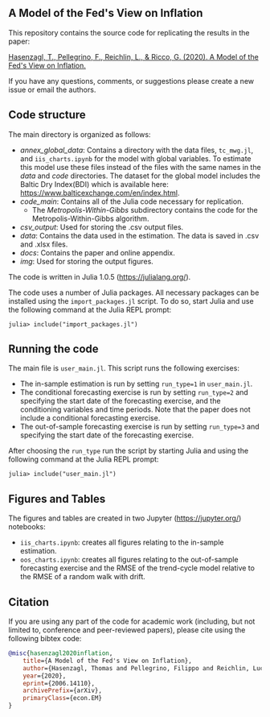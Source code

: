 ## A Model of the Fed's View on Inflation

This repository contains the source code for replicating the results in the paper:

[Hasenzagl, T., Pellegrino, F., Reichlin, L., & Ricco, G. (2020). A Model of the Fed's View on Inflation.](https://arxiv.org/abs/2006.14110)

If you have any questions, comments, or suggestions please create a new issue or email the authors.

## Code structure
The main directory is organized as follows:

* *annex_global_data*: Contains a directory with the data files, `tc_mwg.jl`, and `iis_charts.ipynb` for the model with global variables. To estimate this model use these files instead of the files with the same names in the *data* and *code* directories. The dataset for the global model includes the Baltic Dry Index(BDI) which is available here: https://www.balticexchange.com/en/index.html. 
* *code_main*: Contains all of the Julia code necessary for replication.
    + The *Metropolis-Within-Gibbs* subdirectory contains the code for the Metropolis-Within-Gibbs algorithm.
* *csv_output*: Used for storing the .csv output files.   
* *data*: Contains the data used in the estimation. The data is saved in .csv and .xlsx files.
* *docs*: Contains the paper and online appendix.
* *img*: Used for storing the output figures.

The code is written in Julia 1.0.5 (https://julialang.org/).

The code uses a number of Julia packages. All necessary packages can be installed using the `import_packages.jl` script. To do so, start Julia and use the following command at the Julia REPL prompt:

`julia> include("import_packages.jl")`

## Running the code

The main file is `user_main.jl`. This script runs the following exercises:

* The in-sample estimation is run by setting `run_type=1` in `user_main.jl`.
* The conditional forecasting exercise is run by setting `run_type=2` and specifying the start date of the forecasting exercise, and the conditioning variables and time periods. Note that the paper does not include a conditional forecasting exercise.
* The out-of-sample forecasting exercise is run by setting `run_type=3` and specifying the start date of the forecasting exercise.

After choosing the `run_type` run the script by starting Julia and using the following command at the Julia REPL prompt:

`julia> include("user_main.jl")`

## Figures and Tables

The figures and tables are created in two Jupyter (https://jupyter.org/) notebooks:

* `iis_charts.ipynb`: creates all figures relating to the in-sample estimation.
* `oos_charts.ipynb`: creates all figures relating to the out-of-sample forecasting exercise and the RMSE of the trend-cycle model relative to the RMSE of a random walk with drift.

## Citation

If you are using any part of the code for academic work (including, but not limited to, conference and peer-reviewed papers), please cite using the following bibtex code:
```bibtex
@misc{hasenzagl2020inflation,
    title={A Model of the Fed's View on Inflation},
    author={Hasenzagl, Thomas and Pellegrino, Filippo and Reichlin, Lucrezia and Ricco, Giovanni},
    year={2020},
    eprint={2006.14110},
    archivePrefix={arXiv},
    primaryClass={econ.EM}
}
```
